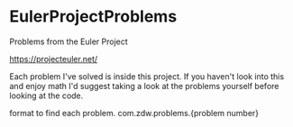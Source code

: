 # EulerProjectProblems
Problems from the Euler Project

https://projecteuler.net/

Each problem I've solved is inside this project.  If you haven't look into this and enjoy math I'd suggest taking a look at the problems yourself before looking at the code.

format to find each problem.
com.zdw.problems.{problem number}
